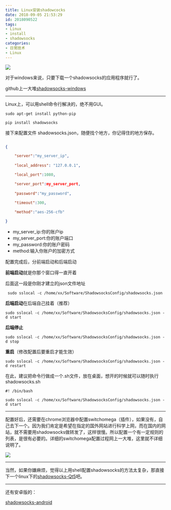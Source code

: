 ```yaml
---
title: Linux安装shadowcocks
date: 2018-09-05 21:53:29
id: 2018090522
tags:
- Linux
- install
- shadowsocks
categories:
- 日常技术
- Linux
---
```

![](http://peu31tfv4.bkt.clouddn.com/ss2.jpg)



对于windows来说，只要下载一个shadowsocks的应用程序就行了。

github上一大堆[shadowsocks-windows](https://github.com/shadowsocks/shadowsocks-windows)

---
Linux上，可以用shell命令行解决的，绝不用GUI。
<!--more-->

```
sudo apt-get install python-pip

pip install shadowsocks
```

接下来配置文件 shadowsocks.json，随便找个地方，你记得住的地方保存。
```json

{

  	"server":"my_server_ip",
  
	"local_address": "127.0.0.1",

	"local_port":1080,

	"server_port":my_server_port,
  
	"password":"my_password",
  
	"timeout":300,

  	"method":"aes-256-cfb"

}

```

- my_server_ip:你的账户ip
- my_server_port:你的账户端口
- my_password:你的账户密码
- method:输入你账户的加密方式

配置完成后，分前端启动和后端启动

**前端启动**就是你那个窗口得一直开着

后面这一段是你刚才建立的json文件地址
```
 sudo sslocal -c /home/xx/Software/ShadowsocksConfig/shadowsocks.json
```

**后端启动**在后端自己挂着（推荐）
```
sudo sslocal -c /home/xx/Software/ShadowsocksConfig/shadowsocks.json -d start
```

**后端停止**
```
sudo sslocal -c /home/xx/Software/ShadowsocksConfig/shadowsocks.json -d stop
```

**重启**（修改配置后要重启才能生效）

```
sudo sslocal -c /home/xx/Software/ShadowsocksConfig/shadowsocks.json -d restart
```


在此，建议把命令行做成一个.sh文件，放在桌面，想开的时候就可以随时执行
shadowsocks.sh

```
#! /bin/bash

sudo sslocal -c /home/xx/Software/ShadowsocksConfig/shadowsocks.json -d start

```

---

配置好后，还需要在chrome浏览器中配置switchomega（插件），如果没有，自己去下一个。因为我们肯定是希望在指定的国外网站进行科学上网，而在国内的网站，就不需要用shadowsocks做转发了，这样很慢。所以配置一个有一定规则的列表，是很有必要的。详细的switchomega配置过程网上一大堆，这里就不详细说明了。

![](http://peu31tfv4.bkt.clouddn.com/ss1.png)

---

当然，如果你嫌麻烦，觉得以上用shell配置shadowsocks的方法太复杂，那直接下一个linux下的[shadowsocks-Qt5](https://github.com/shadowsocks/shadowsocks-qt5)吧。

---

还有安卓版的：

[shadowsocks-android](https://github.com/shadowsocks/shadowsocks-android/releases)
